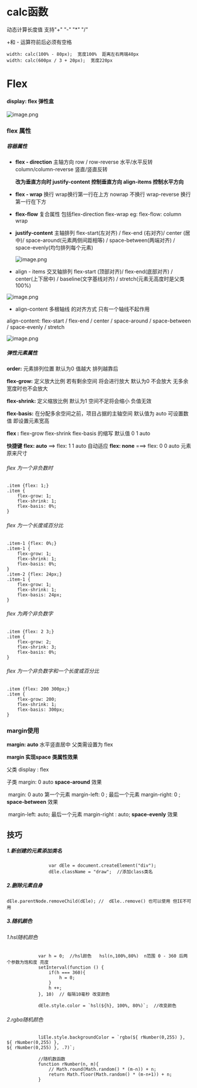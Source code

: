 # calc函数

动态计算长度值  支持"+" "-" "*" "/"

+和 - 运算符前后必须有空格

```
width: calc(100% - 80px);  宽度100%  距离左右两端40px
width: calc(600px / 3 + 20px);  宽度220px
```

# Flex

#### display: flex  弹性盒

![image.png](https://upload-images.jianshu.io/upload_images/6784887-690af0aeebadfcc9.png?imageMogr2/auto-orient/strip%7CimageView2/2/w/620)

### flex 属性

##### 容器属性

+ **flex - direction** 主轴方向 row / row-reverse  水平/水平反转 column/column-reverse 竖直/竖直反转

  **改为垂直方向时 justify-content 控制垂直方向  align-items  控制水平方向**

+ **flex - wrap** 换行   wrap换行第一行在上方  nowrap 不换行   wrap-reverse 换行 第一行在下方

+ **flex-flow**  复合属性  包括flex-direction  flex-wrap   eg: flex-flow: column wrap

+ **justify-content**  主轴排列  flex-start(左对齐) / flex-end (右对齐)/ center (居中)/ space-around(元素两侧间距相等) / space-between(两端对齐) / space-evenly(均匀排列每个元素)

  ![image.png](https://upload-images.jianshu.io/upload_images/6784887-b751c63f5ed56e8c.png?imageMogr2/auto-orient/strip%7CimageView2/2/w/1240)

+ align - items  交叉轴排列  flex-start (顶部对齐)/ flex-end(底部对齐) / center(上下居中) / baseline(文字基线对齐) / stretch(元素无高度时是父类100%)

![image.png](https://upload-images.jianshu.io/upload_images/6784887-3e20a21fcf8cbb95.png?imageMogr2/auto-orient/strip%7CimageView2/2/w/1240)

+ align-content  多根轴线 的对齐方式   只有一个轴线不起作用

align-content:  flex-start / flex-end / center / space-around / space-between / space-evenly / stretch

![image.png](https://upload-images.jianshu.io/upload_images/6784887-a5306d77890864a8.png?imageMogr2/auto-orient/strip%7CimageView2/2/w/1240)

##### 弹性元素属性

**order:** 元素排列位置 默认为0   值越大 排列越靠后

**flex-grow:** 定义放大比例  若有剩余空间 将会进行放大 默认为0 不会放大 无多余宽度时也不会放大

**flex-shrink:**  定义缩放比例    默认为1  空间不足将会缩小 负值无效

**flex-basis:** 在分配多余空间之前，项目占据的主轴空间  默认值为 auto  可设置数值  即设置元素宽高

**flex :**  flex-grow  flex-shrink  flex-basis  的缩写  默认值 0  1  auto 

**快捷键**  **flex: auto**   ==>  flex: 1 1 auto  自动适应     **flex: none**  ===>  flex: 0 0 auto  元素原来尺寸

###### flex 为一个非负数时

```
.item {flex: 1;}
.item {
    flex-grow: 1;
    flex-shrink: 1;
    flex-basis: 0%;
}
```

###### flex 为一个长度或百分比

```
.item-1 {flex: 0%;}
.item-1 {
    flex-grow: 1;
    flex-shrink: 1;
    flex-basis: 0%;
}
.item-2 {flex: 24px;}
.item-1 {
    flex-grow: 1;
    flex-shrink: 1;
    flex-basis: 24px;
}
```

###### flex 为两个非负数字

```
.item {flex: 2 3;}
.item {
    flex-grow: 2;
    flex-shrink: 3;
    flex-basis: 0%;
}
```

###### flex 为一个非负数字和一个长度或百分比

```
.item {flex: 200 300px;}
.item {
    flex-grow: 200;
    flex-shrink: 1;
    flex-basis: 300px;
}
```

### margin使用

**margin: auto**      水平竖直居中  父类需设置为  flex

**margin  实现space 类属性效果**

父类  display : flex   

子类   margin: 0 auto     **space-around**  效果

​          margin: 0 auto  第一个元素  margin-left: 0 ;  最后一个元素  margin-right: 0 ;  **space-between** 效果

​		  margin-left: auto;   最后一个元素  margin-right : auto;    **space-evenly**  效果

## 技巧

##### 1.新创建的元素添加类名

```
				var dEle = document.createElement("div");
				dEle.className = "draw";  //添加class类名
```

##### 2.删除元素自身

```
dEle.parentNode.removeChild(dEle); //  dEle..remove() 也可以使用 但IE不可用
```

##### 3.随机颜色

###### 1.hsl随机颜色

```
			var h = 0;  //hsl颜色   hsl(n,100%,80%)  n范围 0 - 360 后两个参数为饱和度 亮度
			setInterval(function () {
				if(h === 360){
					h = 0;
				}
				h ++;
			}, 10)  // 每隔10毫秒 改变颜色
			
			dEle.style.color = `hsl(${h}, 100%, 80%)`;  //改变颜色
```

###### 2.rgba随机颜色

```
			liEle.style.backgroundColor = `rgba(${ rNumber(0,255) }, ${ rNumber(0,255) }, 																${ rNumber(0,255) }, .7)`;
			
			//随机数函数
			function rNumber(n, m){
				// Math.round(Math.random() * (m-n)) + n;
				return Math.floor(Math.random() * (m-n+1)) + n;
			}   
			
			
```

